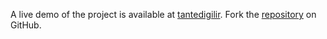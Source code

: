 A live demo of the project is available at [tantedigilir](https://tantedigilir.pages.dev).
Fork the [repository](https://github.com/polastimirsa) on GitHub.